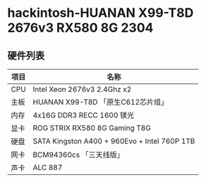 # hackintosh-HUANAN X99-T8D 2676v3 RX580 8G 2304

## 硬件列表

|项目|名称
|-|-
|CPU|Intel Xeon 2676v3 2.4Ghz x2
|主板|HUANAN X99-T8D 「原生C612芯片组」
|内存|4x16G DDR3 RECC 1600 镁光
|显卡|ROG STRIX RX580 8G Gaming T8G
|硬盘|SATA Kingston A400 + 960Evo + Intel 760P 1TB
|网卡|BCM94360cs 「三天线版」
|声卡|ALC 887
